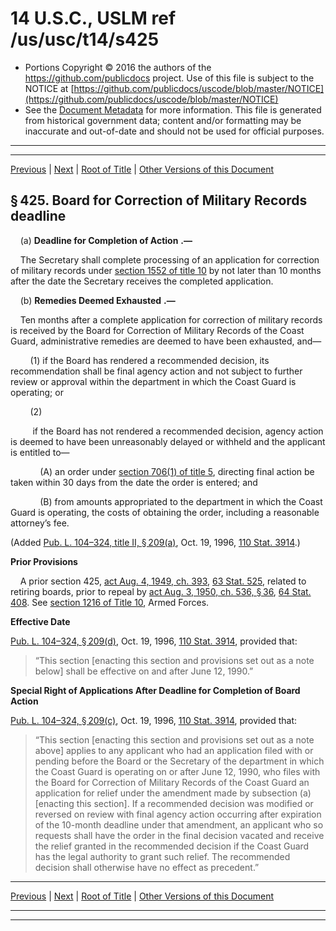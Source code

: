---
---

# 14 U.S.C., USLM ref /us/usc/t14/s425

* Portions Copyright © 2016 the authors of the https://github.com/publicdocs project.
  Use of this file is subject to the NOTICE at [https://github.com/publicdocs/uscode/blob/master/NOTICE](https://github.com/publicdocs/uscode/blob/master/NOTICE)
* See the [Document Metadata](././../../../../..//README.md) for more information.
  This file is generated from historical government data; content and/or formatting may be inaccurate and out-of-date and should not be used for official purposes.

----------
----------

[Previous](./../../../../..//us/usc/t14/ptI/ch11/m__us_usc_t14_s424a.md) | [Next](./../../../../..//us/usc/t14/ptI/ch11/m__us_usc_t14_s426.md) | [Root of Title](./../../../../../) | [Other Versions of this Document](https://publicdocs.github.io/go/links?ns=uslm&ref=%2Fus%2Fusc%2Ft14%2Fs425)

## § 425. Board for Correction of Military Records deadline

    (a)  __Deadline for Completion of Action__  __.—__ 

    The Secretary shall complete processing of an application for correction of military records under [section 1552 of title 10][/us/usc/t10/s1552] by not later than 10 months after the date the Secretary receives the completed application.

    (b)  __Remedies Deemed Exhausted__  __.—__ 

    Ten months after a complete application for correction of military records is received by the Board for Correction of Military Records of the Coast Guard, administrative remedies are deemed to have been exhausted, and—

        (1) if the Board has rendered a recommended decision, its recommendation shall be final agency action and not subject to further review or approval within the department in which the Coast Guard is operating; or

        (2)

         if the Board has not rendered a recommended decision, agency action is deemed to have been unreasonably delayed or withheld and the applicant is entitled to—

            (A) an order under [section 706(1) of title 5][/us/usc/t5/s706/1], directing final action be taken within 30 days from the date the order is entered; and

            (B) from amounts appropriated to the department in which the Coast Guard is operating, the costs of obtaining the order, including a reasonable attorney’s fee.

(Added [Pub. L. 104–324, title II, § 209(a)][/us/pl/104/324/s209/a], Oct. 19, 1996, [110 Stat. 3914][/us/stat/110/3914].)

 __Prior Provisions__ 

    A prior section 425, [act Aug. 4, 1949, ch. 393][/us/act/1949-08-04/ch393], [63 Stat. 525][/us/stat/63/525], related to retiring boards, prior to repeal by [act Aug. 3, 1950, ch. 536, § 36][/us/act/1950-08-03/ch536/s36], [64 Stat. 408][/us/stat/64/408]. See [section 1216 of Title 10][/us/usc/t10/s1216], Armed Forces.

 __Effective Date__ 

[Pub. L. 104–324, § 209(d)][/us/pl/104/324/s209/d], Oct. 19, 1996, [110 Stat. 3914][/us/stat/110/3914], provided that: 

> “This section \[enacting this section and provisions set out as a note below\] shall be effective on and after June 12, 1990.”

 __Special Right of Applications After Deadline for Completion of Board Action__ 

[Pub. L. 104–324, § 209(c)][/us/pl/104/324/s209/c], Oct. 19, 1996, [110 Stat. 3914][/us/stat/110/3914], provided that: 

> “This section \[enacting this section and provisions set out as a note above\] applies to any applicant who had an application filed with or pending before the Board or the Secretary of the department in which the Coast Guard is operating on or after June 12, 1990, who files with the Board for Correction of Military Records of the Coast Guard an application for relief under the amendment made by subsection (a) \[enacting this section\]. If a recommended decision was modified or reversed on review with final agency action occurring after expiration of the 10-month deadline under that amendment, an applicant who so requests shall have the order in the final decision vacated and receive the relief granted in the recommended decision if the Coast Guard has the legal authority to grant such relief. The recommended decision shall otherwise have no effect as precedent.”

----------

[Previous](./../../../../..//us/usc/t14/ptI/ch11/m__us_usc_t14_s424a.md) | [Next](./../../../../..//us/usc/t14/ptI/ch11/m__us_usc_t14_s426.md) | [Root of Title](./../../../../../) | [Other Versions of this Document](https://publicdocs.github.io/go/links?ns=uslm&ref=%2Fus%2Fusc%2Ft14%2Fs425)

----------
----------

[/us/usc/t10/s1552]: https://publicdocs.github.io/go/links?ns=uslm&ref=%2Fus%2Fusc%2Ft10%2Fs1552
[/us/usc/t5/s706/1]: https://publicdocs.github.io/go/links?ns=uslm&ref=%2Fus%2Fusc%2Ft5%2Fs706%2F1
[/us/pl/104/324/s209/a]: https://publicdocs.github.io/go/links?ns=uslm&ref=%2Fus%2Fpl%2F104%2F324%2Fs209%2Fa
[/us/stat/110/3914]: https://publicdocs.github.io/go/links?ns=uslm&ref=%2Fus%2Fstat%2F110%2F3914
[/us/act/1949-08-04/ch393]: https://publicdocs.github.io/go/links?ns=uslm&ref=%2Fus%2Fact%2F1949-08-04%2Fch393
[/us/stat/63/525]: https://publicdocs.github.io/go/links?ns=uslm&ref=%2Fus%2Fstat%2F63%2F525
[/us/act/1950-08-03/ch536/s36]: https://publicdocs.github.io/go/links?ns=uslm&ref=%2Fus%2Fact%2F1950-08-03%2Fch536%2Fs36
[/us/stat/64/408]: https://publicdocs.github.io/go/links?ns=uslm&ref=%2Fus%2Fstat%2F64%2F408
[/us/usc/t10/s1216]: https://publicdocs.github.io/go/links?ns=uslm&ref=%2Fus%2Fusc%2Ft10%2Fs1216
[/us/pl/104/324/s209/d]: https://publicdocs.github.io/go/links?ns=uslm&ref=%2Fus%2Fpl%2F104%2F324%2Fs209%2Fd
[/us/stat/110/3914]: https://publicdocs.github.io/go/links?ns=uslm&ref=%2Fus%2Fstat%2F110%2F3914
[/us/pl/104/324/s209/c]: https://publicdocs.github.io/go/links?ns=uslm&ref=%2Fus%2Fpl%2F104%2F324%2Fs209%2Fc
[/us/stat/110/3914]: https://publicdocs.github.io/go/links?ns=uslm&ref=%2Fus%2Fstat%2F110%2F3914


